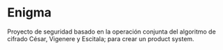 # Enigma
Proyecto de seguridad basado en la operación conjunta del algoritmo de cifrado César, Vigenere y Escitala; para crear un product system.
